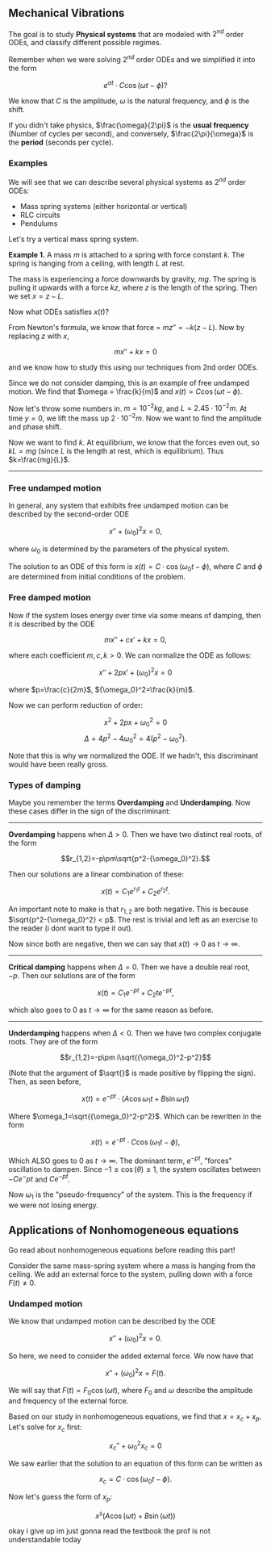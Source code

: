 ## Mechanical Vibrations


The goal is to study **Physical systems** that are modeled with $2^{nd}$ order ODEs, and classify different possible regimes.

Remember when we were solving $2^{nd}$ order ODEs and we simplified it into the form 

$$e^{\alpha t}\cdot C\cos\left(\omega t - \phi \right)?$$

We know that $C$ is the amplitude, $\omega$ is the natural frequency, and $\phi$ is the shift.

If you didn't take physics, $\frac{\omega}{2\pi}$ is the **usual frequency** (Number of cycles per second), and conversely, $\frac{2\pi}{\omega}$ is the **period** (seconds per cycle).

### Examples

We will see that we can describe several physical systems as $2^{nd}$ order ODEs:

- Mass spring systems (either horizontal or vertical)
- RLC circuits
- Pendulums

Let's try a vertical mass spring system. 

**Example 1.** A mass $m$ is attached to a spring with force constant $k$. The spring is hanging from a ceiling, with length $L$ at rest.

The mass is experiencing a force downwards by gravity, $mg$. The spring is pulling it upwards with a force $kz$, where $z$ is the length of the spring. Then we set $x=z-L$.

Now what ODEs satisfies $x(t)$?

From Newton's formula, we know that force = $mz''=-k(z-L)$. Now by replacing $z$ with $x$,

$$mx''+kx=0$$

and we know how to study this using our techniques from 2nd order ODEs.

Since we do not consider damping, this is an example of free undamped motion. We find that $\omega = \frac{k}{m}$ and $x(t) = C\cos(\omega t - \phi)$.

Now let's throw some numbers in. $m=10^{-2}kg$, and $L=2.45\cdot10^{-2}m$. At time $y=0$, we lift the mass up $2\cdot10^{-2}m$. Now we want to find the amplitude and phase shift.

Now we want to find $k$. At equilibrium, we know that the forces even out, so $kL=mg$ (since $L$ is the length at rest, which is equilibrium). Thus $k=\frac{mg}{L}$.

---

### Free undamped motion

In general, any system that exhibits free undamped motion can be described by the second-order ODE

$$x''+(\omega_0)^2x=0,$$

where $\omega_0$ is determined by the parameters of the physical system.

The solution to an ODE of this form is $x(t)=C\cdot \cos(\omega_0t-\phi)$, where $C$ and $\phi$ are determined from initial conditions of the problem.

### Free damped motion

Now if the system loses energy over time via some means of damping, then it is described by the ODE

$$mx''+cx'+kx=0,$$

where each coefficient $m,c,k>0$. We can normalize the ODE as follows:

$$x''+2px'+(\omega_0)^2x=0$$

where $p=\frac{c}{2m}$, ${\omega_0}^2=\frac{k}{m}$.

Now we can perform reduction of order:

$$x^2+2px+{\omega_0}^2=0$$
$$\Delta = 4p^2-4{\omega_0}^2=4(p^2-{\omega_0}^2).$$

Note that this is why we normalized the ODE. If we hadn't, this discriminant would have been really gross.

### Types of damping

Maybe you remember the terms **Overdamping** and **Underdamping**. Now these cases differ in the sign of the discriminant:

---
**Overdamping** happens when $\Delta > 0$. Then we have two distinct real roots, of the form 

$$r_{1,2}=-p\pm\sqrt{p^2-{\omega_0}^2}.$$

Then our solutions are a linear combination of these:

$$x(t)=C_1e^{r_1t}+C_2e^{r_2t}.$$

An important note to make is that $r_{1,2}$ are both negative. This is because $\sqrt{p^2-{\omega_0}^2} < p$. The rest is trivial and left as an exercise to the reader (i dont want to type it out).

Now since both are negative, then we can say that $x(t)\rightarrow 0$ as $t\rightarrow \infty$.

---

**Critical damping** happens when $\Delta = 0$. Then we have a double real root, $-p$. Then our solutions are of the form

$$x(t)=C_1e^{-pt}+C_2te^{-pt},$$

which also goes to $0$ as $t\rightarrow \infty$ for the same reason as before.

---

**Underdamping** happens when $\Delta < 0$. Then we have two complex conjugate roots. They are of the form 

$$r_{1,2}=-p\pm i\sqrt{{\omega_0}^2-p^2}$$

(Note that the argument of $\sqrt{}$ is made positive by flipping the sign). Then, as seen before, 

$$x(t)=e^{-pt}\cdot\left(A\cos{\omega_1}t+B\sin{\omega_1}t\right)$$

Where $\omega_1=\sqrt{{\omega_0}^2-p^2}$. Which can be rewritten in the form

$$x(t)=e^{-pt}\cdot C\cos\left({\omega_1}t-\phi\right),$$

Which ALSO goes to $0$ as $t\rightarrow\infty$. The dominant term, $e^{-pt}$, "forces" oscillation to dampen. Since $-1\leq\cos(\theta)\leq1$, the system oscillates between $-Ce^-{pt}$ and $Ce^{-pt}$. 

Now $\omega_1$ is the "pseudo-frequency" of the system. This is the frequency if we were not losing energy. 


## Applications of Nonhomogeneous equations

Go read about nonhomogeneous equations before reading this part!

Consider the same mass-spring system where a mass is hanging from the ceiling. We add an external force to the system, pulling down with a force $F(t)\neq 0$.

### Undamped motion

We know that undamped motion can be described by the ODE

$$x''+(\omega_0)^2x=0.$$

So here, we need to consider the added external force. We now have that 

$$x''+(\omega_0)^2x=F(t).$$

We will say that $F(t)=F_0\cos(\omega t)$, where $F_0$ and $\omega$ describe the amplitude and frequency of the external force.

Based on our study in nonhomogeneous equations, we find that $x=x_c+x_p$. Let's solve for $x_c$ first:

$${x_c}''+{\omega_0}^2x_c=0$$

We saw earlier that the solution to an equation of this form can be written as

$$x_c=C\cdot \cos(\omega_0t-\phi).$$

Now let's guess the form of $x_p$:

$$x^s(A\cos(\omega t)+B\sin(\omega t))$$

okay i give up im just gonna read the textbook the prof is not understandable today